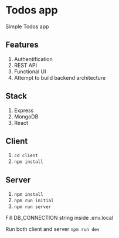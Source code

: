 # Todos app
Simple Todos app

## Features
1. Authentification
2. REST API
3. Functional UI
4. Attempt to build backend architecture

## Stack
1. Express
2. MongoDB
3. React

## Client
1. ```cd client```
2. ```npm install```

## Server
1. ```npm install```
2. ```npm run initial```
3. ```npm run server```

Fill DB_CONNECTION string inside .env.local

Run both client and server ```npm run dev```
